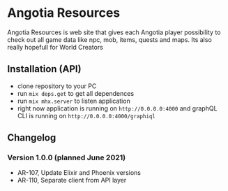 # Angotia Resources
Angotia Resources is web site that gives each Angotia player possibility to check out all game data like npc, mob, items, quests and maps. Its also really hopefull for World Creators
## Installation (API)
- clone repository to your PC
- run `mix deps.get` to get all dependences
- run `mix mhx.server` to listen application
- right now application is running on `http://0.0.0.0:4000` and graphQL CLI is running on `http://0.0.0.0:4000/graphiql`

## Changelog

### Version 1.0.0 (planned June 2021)
- AR-107, Update Elixir and Phoenix versions
- AR-110, Separate client from API layer

